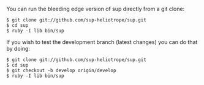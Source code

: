 You can run the bleeding edge version of sup directly from a git clone:
```shell
$ git clone git://github.com/sup-heliotrope/sup.git
$ cd sup
$ ruby -I lib bin/sup
```

If you wish to test the development branch (latest changes) you can do that by doing:
```shell
$ git clone git://github.com/sup-heliotrope/sup.git
$ cd sup
$ git checkout -b develop origin/develop
$ ruby -I lib bin/sup
```